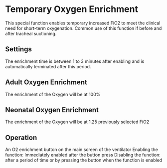# Temporary Oxygen Enrichment
This special function enables temporary increased FiO2 to meet the clinical need for short-term oxygenation.
Common use of this function if before and after tracheal suctioning.

## Settings
The enrichment time is between 1 to 3 minutes after enabling and is automatically terminated after this period.

## Adult Oxygen Enrichment
The enrichment of the Oxygen will be at 100%

## Neonatal Oxygen Enrichment
The enrichment of the Oxygen will be at 1.25 previously selected FiO2

## Operation
An O2 enrichment button on the main screen of the ventilator
Enabling the function: Immediately enabled after the button press
Disabling the function: after a period of time or by pressing the button when the function is enabled

